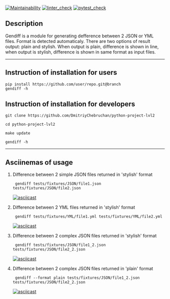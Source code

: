 [![Maintainability](https://api.codeclimate.com/v1/badges/54b91ece1062d51d180e/maintainability)](https://codeclimate.com/github/DmitriyChebruchan/python-project-lvl2/maintainability)
[![linter_check](https://github.com/DmitriyChebruchan/python-project-lvl2/workflows/linter-check/badge.svg)](https://github.com/DmitriyChebruchan/python-project-lvl2/actions/workflows/linter_check.yml)
[![pytest_check](https://github.com/DmitriyChebruchan/python-project-lvl2/workflows/pytest/badge.svg)](https://github.com/DmitriyChebruchan/python-project-lvl2/actions/workflows/pytest.yml)

## Description
Gendiff is a module for generating defference between 2 JSON or YML files.
Format is detected automaticaly. There are two options of result output:
plain and stylish. When output is plain, difference is shown in line, when
output is stylish, difference is shown in same format as input files.
***
## Instruction of installation for users
    pip install https://github.com/user/repo.git@branch
    gendiff -h

## Instruction of installation for developers
    git clone https://github.com/DmitriyChebruchan/python-project-lvl2

    cd python-project-lvl2

    make update

    gendiff -h
***
## Asciinemas of usage
1. Difference between 2 simple JSON files returned in 'stylish' format

        gendiff tests/fixtures/JSON/file1.json tests/fixtures/JSON/file2.json
    [![asciicast](https://asciinema.org/a/499555.svg)](https://asciinema.org/a/499555)

2. Difference between 2 YML files returned in 'stylish' format

        gendiff tests/fixtures/YML/file1.yml tests/fixtures/YML/file2.yml
    [![asciicast](https://asciinema.org/a/499635.svg)](https://asciinema.org/a/499635)

1. Difference between 2 complex JSON files returned in 'stylish' format

        gendiff tests/fixtures/JSON/file1_2.json tests/fixtures/JSON/file2_2.json
    [![asciicast](https://asciinema.org/a/499636.svg)](https://asciinema.org/a/499636)

4. Difference between 2 complex JSON files returned in 'plain' format

        gendiff --format plain tests/fixtures/JSON/file1_2.json tests/fixtures/JSON/file2_2.json
    [![asciicast](https://asciinema.org/a/499637.svg)](https://asciinema.org/a/499637)
